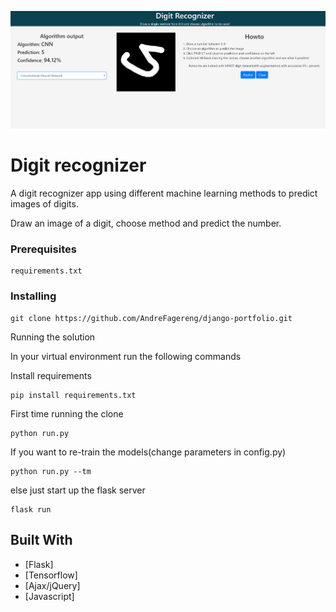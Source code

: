 ![alt text](https://github.com/AndreFagereng/digitapp/blob/master/screenshot.png)


# Digit recognizer

A digit recognizer app using different machine learning methods to predict images of digits.

Draw an image of a digit, choose method and predict the number.


### Prerequisites

```
requirements.txt
```

### Installing


```
git clone https://github.com/AndreFagereng/django-portfolio.git
```

Running the solution

In your virtual environment run the following commands

Install requirements

```
pip install requirements.txt
```

First time running the clone 

```
python run.py
```

If you want to re-train the models(change parameters in config.py)

```
python run.py --tm
```

else just start up the flask server

```
flask run
```



## Built With

* [Flask]
* [Tensorflow]
* [Ajax/jQuery]
* [Javascript]
